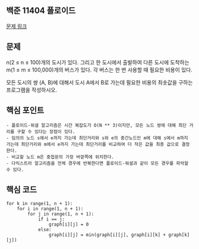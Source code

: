 ## 백준 11404 플로이드
[문제 링크](https://www.acmicpc.net/problem/11404)

## 문제
n(2 ≤ n ≤ 100)개의 도시가 있다. 그리고 한 도시에서 출발하여 다른 도시에 도착하는 m(1 ≤ m ≤ 100,000)개의 버스가 있다. 각 버스는 한 번 사용할 때 필요한 비용이 있다.

모든 도시의 쌍 (A, B)에 대해서 도시 A에서 B로 가는데 필요한 비용의 최솟값을 구하는 프로그램을 작성하시오.

## 핵심 포인트
```
- 플로이드-워셜 알고리즘은 시간 복잡도가 O(N ** 3)이지만, 모든 노드 쌍에 대해 최단 거리를 구할 수 있다는 장점이 있다.
- 임의의 노드 s에서 e까지 가는데 최단거리와 s와 e의 중간노드인 m에 대해 s에서 m까지 가는데 최단거리와 m에서 e까지 가는데 최단거리를 비교하여 더 작은 값을 최종 값으로 결정한다.
- 비교할 노드 m은 중첩문의 가장 바깥쪽에 위치한다.
- 다익스트라 알고리즘을 전체 경우에 반복한다면 플로이드-워셜과 같이 모든 경우를 파악할 수 있다.
```

## 핵심 코드
```
for k in range(1, n + 1):
    for i in range(1, n + 1):
        for j in range(1, n + 1):
            if i == j:
                graph[i][j] = 0
            else:
                graph[i][j] = min(graph[i][j], graph[i][k] + graph[k][j])
```
